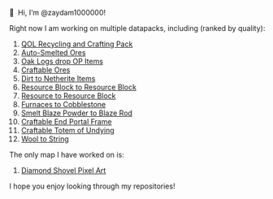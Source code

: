 👋 ‏‏‎ ‎Hi, I’m @zaydam1000000!

Right now I am working on multiple datapacks, including (ranked by quality):  
1. [QOL Recycling and Crafting Pack](https://github.com/zaydam1000000/qol_recycling_crafting_pack "QOL Recycling and Crafting Pack")  
2. [Auto-Smelted Ores](https://github.com/zaydam1000000/autosmelted_ores "Auto-Smelted Ores")  
3. [Oak Logs drop OP Items](https://github.com/zaydam1000000/oak_logs_drop_op_items "Oak Logs drop OP Items")  
4. [Craftable Ores](https://github.com/zaydam1000000/craftable_ores "Craftable Ores")  
5. [Dirt to Netherite Items](https://github.com/zaydam1000000/dirt_to_netherite_items "Dirt to Netherite Items")   
6. [Resource Block to Resource Block](https://github.com/zaydam1000000/resource_block_to_resource_block "Resource Block to Resource Block")  
7. [Resource to Resource Block](https://github.com/zaydam1000000/resource_to_resource_block "Resource to Resource Block")   
8. [Furnaces to Cobblestone](https://github.com/zaydam1000000/furnaces_to_cobble "Furnaces to Cobblestone")  
9. [Smelt Blaze Powder to Blaze Rod](https://github.com/zaydam1000000/smelt_blaze_powder_to_blaze_rod "Smelt Blaze Powder to Blaze Rod")  
10. [Craftable End Portal Frame](https://github.com/zaydam1000000/craftable_end_portal_frame "Craftable End Portal Frame")  
11. [Craftable Totem of Undying](https://github.com/zaydam1000000/craftable_totem_of_undying "Craftable Totem of Undying")  
12. [Wool to String](https://github.com/zaydam1000000/wool_to_string "Wool to String")  

The only map I have worked on is:  
1. [Diamond Shovel Pixel Art](https://github.com/zaydam1000000/diamond_shovel_pixel_art_map "Diamond Shovel Pixel Art")  

I hope you enjoy looking through my repositories!
